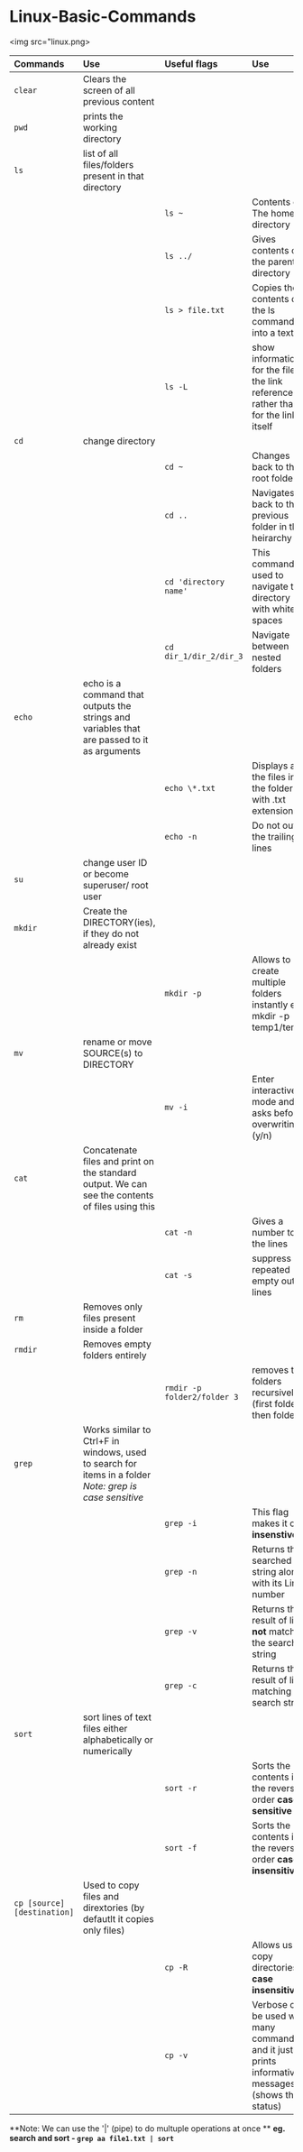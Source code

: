 # Linux-Basic-Commands

<img src="linux.png>


| Commands | Use | Useful flags  | Use
| :------------------ | :------------------ | :------------------ | :------------------ |
| `clear` | Clears the screen of all previous content |
| `pwd` | prints the working directory|
| `ls` | list of all files/folders present in that directory |
| | |  `ls ~` | Contents of The home directory |
| | | `ls ../ `| Gives contents of the parent directory |
| | | `ls > file.txt` | Copies the contents of the ls command into a text file |
| | | `ls -L` | show  information for the file the link references rather than for the link itself |
| `cd` | change directory |
| | |`cd ~` | Changes back to the root folder |
| | | `cd ..` | Navigates back to the previous folder in the heirarchy |
| | | `cd 'directory name'`| This command is used to navigate to a directory with white spaces |
| | | `cd dir_1/dir_2/dir_3` | Navigate between nested folders |
| `echo` | echo is a command that outputs the strings and variables that are passed to it as arguments |
| | | `echo \*.txt`| Displays all the files in the folder with .txt extension |
| | |`echo -n` |Do not output the trailing lines |
| `su` | change user ID or become superuser/ root user |
| `mkdir` | Create the DIRECTORY(ies), if they do not already exist |
| | | `mkdir -p` | Allows to create multiple folders instantly eg/ mkdir -p temp1/temp2
| `mv` | rename or move SOURCE(s) to DIRECTORY |
| | | `mv -i` | Enter interactive mode and asks before overwriting (y/n)
| `cat` |  Concatenate files and print on the standard output. We can see the contents of files using this |
| | | `cat -n` | Gives a number to all the lines
| | | `cat -s` | suppress repeated empty output lines
| `rm` | Removes only files present inside a folder |
| `rmdir` | Removes empty folders entirely |
| | | `rmdir -p folder2/folder 3` | removes the folders recursively (first folder 3 then folder 2)
| `grep` | Works similar to Ctrl+F in windows, used to search for items in a folder  *Note: grep is case sensitive* |
| | | `grep -i` | This flag makes it case **insenstive** |
| | | `grep -n` | Returns the searched string along with its Line number |
| | | `grep -v` | Returns the result of lines **not** matching the search string |
| | | `grep -c` | Returns the result of lines  matching the search string |
| `sort` | sort lines of text files either alphabetically or numerically |
| | | `sort -r` | Sorts the contents in the reverse order **case sensitive** |
| | | `sort -f` | Sorts the contents in the reverse  order **case insensitive** |
| `cp [source] [destination]` | Used to copy files and dirextories (by defautlt it copies only files) |
| | | `cp -R` | Allows us to copy directories **case insensitive**
| | | `cp -v` | Verbose can be used with many commands and it just prints informative messages (shows the status)


**Note: We can use the '|' (pipe) to do multuple operations at once **
**eg. search and sort - `grep aa file1.txt | sort`**
